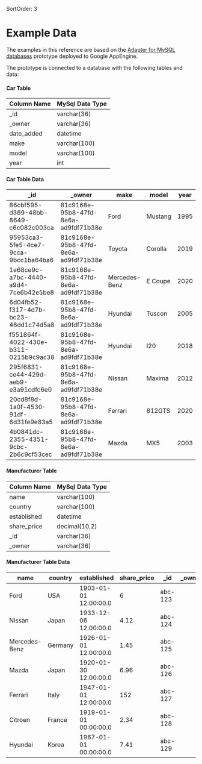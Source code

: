 SortOrder: 3
# Example Data

The examples in this reference are based on the [Adapter for MySQL databases](https://github.com/wix/corvid-external-db-mysql-adapter) prototype deployed to Google AppEngine. 

The prototype is connected to a database with the following tables and data:



#### Car Table
|Column Name|MySql Data Type   |
|-----------------|------|
|_id        |varchar(36) |
|_owner|varchar(36)
|date_added| datetime|
|make| varchar(100)|
|model|varchar(100)|
|year| int|
  


#### Car Table Data

|_id |_owner |make |model|year|date_added |
|------------------------------------|------------------------------------|-------------|-------|----|---------------------|
|86cbf595-d369-48bb-8649-c6c082c003ca|81c9168e-95b8-47fd-8e6a-ad9fdf71b38e| Ford | Mustang | 1995 | 2001-06-07 21\:00\:00.0|
|95953ca3-5fe5-4ce7-9cca-9bcc1ba64ba6|81c9168e-95b8-47fd-8e6a-ad9fdf71b38e|Toyota |Corolla|2019|2020-09-30 21\:30\:00.0|
|1e68ce9c-a7bc-4440-a9d4-7ce6b42e5be8|81c9168e-95b8-47fd-8e6a-ad9fdf71b38e|Mercedes-Benz|E Coupe|2020|2020-06-16 21\:30\:00.0|
|6d04fb52-f317-4d7b-bc23-46dd1c74d5a8|81c9168e-95b8-47fd-8e6a-ad9fdf71b38e|Hyundai |Tuscon |2005|2020-08-31 21\:00\:00.0|
|f551864f-4022-430e-b311-0215b9c9ac38|81c9168e-95b8-47fd-8e6a-ad9fdf71b38e|Hyundai |I20 |2018|2018-07-31 21\:00\:00.0|
|295f6831-ce44-429d-aeb9-e3a91cdfc6e0|81c9168e-95b8-47fd-8e6a-ad9fdf71b38e|Nissan |Maxima |2012|2012-07-31 21\:00\:00.0|
|20cd8f8d-1a0f-4530-91df-6d31fe9e83a5|81c9168e-95b8-47fd-8e6a-ad9fdf71b38e|Ferrari |812GTS |2020|2020-03-31 21\:00\:00.0|
|4b0841dc-2355-4351-9cbc-2b6c9cf53cec|81c9168e-95b8-47fd-8e6a-ad9fdf71b38e|Mazda |MX5 |2003|2002-12-09 22\:00\:00.0|



#### Manufacturer Table

|Column Name|MySql Data Type |
|-----------------|------|
|name | varchar(100) |
|country | varchar(100) |
|established | datetime |
|share_price | decimal(10,2) |
|_id | varchar(36)|
|_owner | varchar(36)|

  

#### Manufacturer Table Data


|name |country|established |share_price|_id |_owner|
|--------------|-------|---------------------|-----------|-------|------|
|Ford |USA |1903-01-01 12\:00\:00.0| 6|abc-123| |
|Nissan |Japan |1933-12-06 12\:00\:00.0| 4.12|abc-124| |
|Mercedes-Benz|Germany|1926-01-01 12\:00\:00.0| 1.45|abc-125| |
|Mazda |Japan |1920-01-30 12\:00\:00.0| 6.96|abc-126| |
|Ferrari |Italy |1947-01-01 12\:00\:00.0| 152|abc-127| |
|Citroen |France |1919-01-01 00\:00\:00.0| 2.34|abc-128| |
|Hyundai |Korea |1967-01-01 00\:00\:00.0| 7.41|abc-129| |